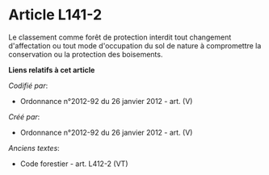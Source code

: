 # Article L141-2

Le classement comme forêt de protection interdit tout changement d'affectation ou tout mode d'occupation du sol de nature à
compromettre la conservation ou la protection des boisements.

**Liens relatifs à cet article**

_Codifié par_:

  - Ordonnance n°2012-92 du 26 janvier 2012 - art. (V)

_Créé par_:

  - Ordonnance n°2012-92 du 26 janvier 2012 - art. (V)

_Anciens textes_:

  - Code forestier - art. L412-2 (VT)
